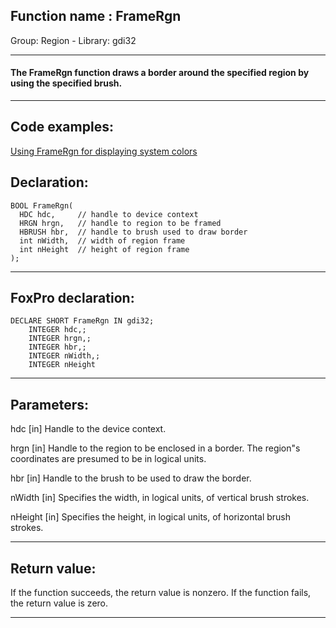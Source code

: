 
## Function name : FrameRgn
Group: Region - Library: gdi32    
***  


#### The FrameRgn function draws a border around the specified region by using the specified brush.
***  


## Code examples:
[Using FrameRgn for displaying system colors](../../samples/sample_125.md)  

## Declaration:
```foxpro  
BOOL FrameRgn(
  HDC hdc,     // handle to device context
  HRGN hrgn,   // handle to region to be framed
  HBRUSH hbr,  // handle to brush used to draw border
  int nWidth,  // width of region frame
  int nHeight  // height of region frame
);  
```  
***  


## FoxPro declaration:
```foxpro  
DECLARE SHORT FrameRgn IN gdi32;
	INTEGER hdc,;
	INTEGER hrgn,;
	INTEGER hbr,;
	INTEGER nWidth,;
	INTEGER nHeight  
```  
***  


## Parameters:
hdc 
[in] Handle to the device context. 

hrgn 
[in] Handle to the region to be enclosed in a border. The region"s coordinates are presumed to be in logical units. 

hbr 
[in] Handle to the brush to be used to draw the border. 

nWidth 
[in] Specifies the width, in logical units, of vertical brush strokes. 

nHeight 
[in] Specifies the height, in logical units, of horizontal brush strokes.  
***  


## Return value:
If the function succeeds, the return value is nonzero. If the function fails, the return value is zero. 
  
***  

